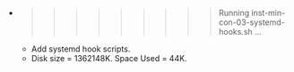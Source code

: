 * >>>>>>>>> Running inst-min-con-03-systemd-hooks.sh ...
  * Add systemd hook scripts.
  * Disk size = 1362148K. Space Used = 44K.
